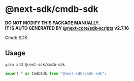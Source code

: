 # @next-sdk/cmdb-sdk

**DO NOT MODIFY THIS PACKAGE MANUALLY.**  
**IT IS AUTO GENERATED BY [@next-core/sdk-scripts] v2.7.16**

Cmdb SDK.

## Usage

```bash
yarn add @next-sdk/cmdb-sdk
```

```ts
import * as CmdbSdk from "@next-sdk/cmdb-sdk";
```

[@next-core/sdk-scripts]: https://github.com/easyops-cn/next-core/tree/master/packages/sdk-scripts
